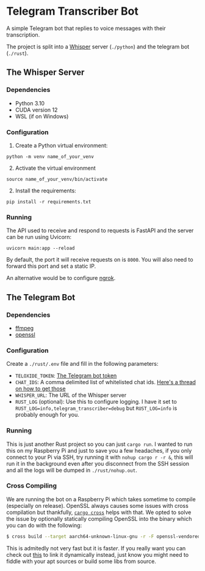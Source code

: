 # Telegram Transcriber Bot

A simple Telegram bot that replies to voice messages with their transcription.

The project is split into a [Whisper](https://github.com/openai/whisper) server (`./python`) and
the telegram bot (`./rust`).

## The Whisper Server

### Dependencies

- Python 3.10
- CUDA version 12
- WSL (if on Windows)

### Configuration

1. Create a Python virtual environment:
```
python -m venv name_of_your_venv
```
2. Activate the virtual environment
```
source name_of_your_venv/bin/activate
```
2. Install the requirements:
```
pip install -r requirements.txt
```

### Running

The API used to receive and respond to requests is FastAPI and the server can be run using Uvicorn:
```
uvicorn main:app --reload
```

By default, the port it will receive requests on is `8000`. You will also need to forward this port and set a static IP.

An alternative would be to configure [ngrok](https://dashboard.ngrok.com/get-started/setup/windows).


## The Telegram Bot

### Dependencies

- [ffmpeg](https://ffmpeg.org/download.html)
- [openssl](https://docs.rs/openssl/latest/openssl/#automatic)

### Configuration

Create a `./rust/.env` file and fill in the following parameters:

- `TELOXIDE_TOKEN`: [The Telegram bot token](https://core.telegram.org/bots#how-do-i-create-a-bot)
- `CHAT_IDS`: A comma delimited list of whitelisted chat ids. 
  [Here's a thread on how to get those](https://stackoverflow.com/a/69302407/12756474)
- `WHISPER_URL`: The URL of the Whisper server
- `RUST_LOG` (optional): Use this to configure logging. I have it set to `RUST_LOG=info,telegram_transcriber=debug`
  but `RUST_LOG=info` is probably enough for you.

### Running

This is just another Rust project so you can just `cargo run`. I wanted to run this on my Raspberry
Pi and just to save you a few headaches, if you only connect to your Pi via SSH, try running it with
`nohup cargo r -r &`, this will run it in the background even after you disconnect from the SSH
session and all the logs will be dumped in `./rust/nohup.out`.

### Cross Compiling

We are running the bot on a Raspberry Pi which takes sometime to compile (especially on release).
OpenSSL always causes some issues with cross compilation but thankfully,
[`cargo cross`](https://github.com/cross-rs/cross) helps with that. We opted to solve the issue by
optionally statically compiling OpenSSL into the binary which you can do with the following:

```sh
$ cross build --target aarch64-unknown-linux-gnu -r -F openssl-vendored
```

This is admitedly not very fast but it is fast*er*. If you really want you can check out
[this](https://github.com/cross-rs/cross/wiki/Recipes#pre-build) to link it dynamically instead,
just know you might need to fiddle with your apt sources or build some libs from source.
